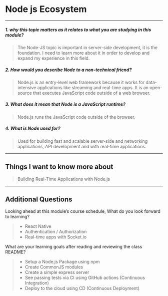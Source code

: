 # Node js Ecosystem
----

##### 1. why this topic matters as it relates to what you are studying in this module?

> The Node-JS topic is important in server-side development, it is the foundation. I need to learn more about it in order to develop and expand my experience in this field.

##### 2. How would you describe Node to a non-technical friend?

>Node.js is an entry-level web framework because it works for data-intensive applications like streaming and real-time apps. It is an open-source that executes JavaScript code outside of a web browser.

##### 3. What does it mean that Node is a JavaScript runtime?

> Node.js runs the JavaScript code outside of the browser. 

##### 4. What is Node used for?

> Used for building fast and scalable server-side and networking applications, API development and with real-time applications.
---

## Things I want to know more about
> Building Real-Time Applications with Node.js

---

## Additional Questions

Looking ahead at this module’s course schedule, What do you look forward to learning?

> * React Native
> * Authentication / Authorization
> * Real-time apps with Socket.io


What are your learning goals after reading and reviewing the class README?

> * Setup a Node.js Package using npm
> * Create CommonJS modules
> * Create a simple express server
> * See passing tests via CI using GitHub actions (Continuous Integration)
> * Deploy to the cloud using CD (Continuous Deployment)